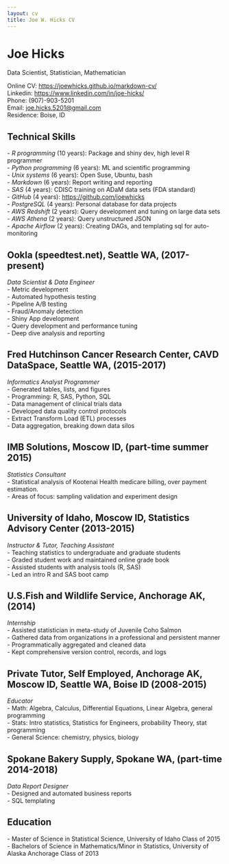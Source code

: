 ```yaml
---
layout: cv
title: Joe W. Hicks CV
---
```

# Joe Hicks
Data Scientist, Statistician, Mathematician

Online CV: https://joewhicks.github.io/markdown-cv/  
Linkedin: https://www.linkedin.com/in/joe-hicks/   
Phone: (907)-903-5201  
Email: joe.hicks.5201@gmail.com  
Residence: Boise, ID   

## Technical Skills  
\- *R	programming*      (10 years): Package and shiny dev, high level R programmer  
\- *Python programming* (6 years): ML and scientific programming   
\- *Unix systems*       (6 years): Open Suse, Ubuntu, bash  
\- *Markdown*           (6 years): Report writing and reporting  
\- *SAS*                (4 years): CDISC training on ADaM data sets (FDA standard)  
\- *GitHub*             (4 years): https://github.com/joewhicks  
\- *PostgreSQL*         (4 years): Personal database for data projects  
\- *AWS Redshift*       (2 years): Query development and tuning on large data sets  
\- *AWS Athena*         (2 years): Query unstructured JSON  
\- *Apache Airflow*     (2 years): Creating DAGs, and templating sql for auto-monitoring  

## Ookla (speedtest.net), Seattle WA, (2017-present)
*Data Scientist & Data Engineer*   
\- Metric development  
\- Automated hypothesis testing  
\- Pipeline A/B testing  
\- Fraud/Anomaly detection  
\- Shiny App development  
\- Query development and performance tuning  
\- Deep dive analysis and reporting  

## Fred Hutchinson Cancer Research Center, CAVD DataSpace, Seattle WA, (2015-2017)
*Informatics Analyst Programmer*    
\- Generated tables, lists, and figures  
\- Programming: R, SAS, Python, SQL  
\- Data management of clinical trials data  
\- Developed data quality control protocols  
\- Extract Transform Load (ETL) processes  
\- Data aggregation, breaking down data silos  

## IMB Solutions, Moscow ID, (part-time summer 2015)
*Statistics Consultant*   
\- Statistical analysis of Kootenai Health medicare billing, over payment estimation.  
\- Areas of focus: sampling validation and experiment design  

## University of Idaho, Moscow ID, Statistics Advisory Center (2013-2015)    
*Instructor & Tutor, Teaching Assistant*  
\- Teaching statistics to undergraduate and graduate students  
\- Graded student work and maintained online grade book  
\- Assisted students with analysis tools (R, SAS)  
\- Led an intro R and SAS boot camp  

## U.S.Fish and Wildlife Service, Anchorage AK, (2014)  
*Internship*  
\- Assisted statistician in meta-study of Juvenile Coho Salmon  
\- Gathered data from organizations in a professional and persistent manner  
\- Programmatically aggregated and cleaned data  
\- Kept comprehensive version control, records, and logs  

## Private Tutor, Self Employed, Anchorage AK, Moscow ID, Seattle WA, Boise ID (2008-2015)   
*Educator*  
\- Math: Algebra, Calculus, Differential Equations, Linear Algebra, general programming  
\- Stats: Intro statistics, Statistics for Engineers, probability Theory, stat programming  
\- General Science: chemistry, physics, biology

## Spokane Bakery Supply, Spokane WA, (part-time 2014-2018) 
*Data Report Designer*  
\- Designed and automated business reports  
\- SQL templating  

## Education  
\- Master of Science in Statistical Science, University of Idaho Class of 2015  
\- Bachelors of Science in Mathematics/Minor in Statistics, University of Alaska Anchorage Class of 2013  


